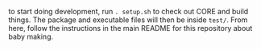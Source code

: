 to start doing development, run `. setup.sh` to check out CORE and build things. The package and executable files will then be inside `test/`. From here, follow the instructions in the main README for this repository about baby making.
